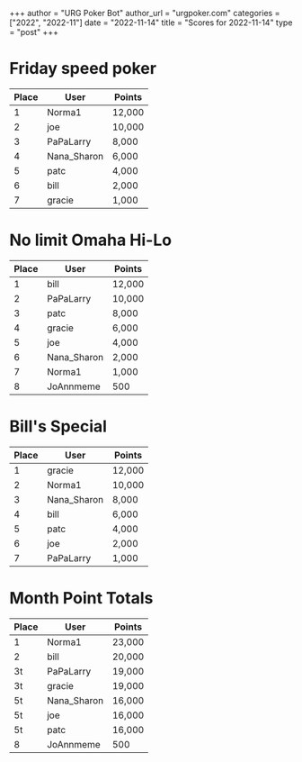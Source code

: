 +++
author = "URG Poker Bot"
author_url = "urgpoker.com"
categories = ["2022", "2022-11"]
date = "2022-11-14"
title = "Scores for 2022-11-14"
type = "post"
+++
# Friday speed poker

| Place | User | Points |
|-------|------|--------|
| 1 | Norma1 | 12,000 |
| 2 | joe | 10,000 |
| 3 | PaPaLarry | 8,000 |
| 4 | Nana_Sharon | 6,000 |
| 5 | patc | 4,000 |
| 6 | bill | 2,000 |
| 7 | gracie | 1,000 |

# No limit Omaha Hi-Lo

| Place | User | Points |
|-------|------|--------|
| 1 | bill | 12,000 |
| 2 | PaPaLarry | 10,000 |
| 3 | patc | 8,000 |
| 4 | gracie | 6,000 |
| 5 | joe | 4,000 |
| 6 | Nana_Sharon | 2,000 |
| 7 | Norma1 | 1,000 |
| 8 | JoAnnmeme | 500 |

# Bill's Special

| Place | User | Points |
|-------|------|--------|
| 1 | gracie | 12,000 |
| 2 | Norma1 | 10,000 |
| 3 | Nana_Sharon | 8,000 |
| 4 | bill | 6,000 |
| 5 | patc | 4,000 |
| 6 | joe | 2,000 |
| 7 | PaPaLarry | 1,000 |

# Month Point Totals

| Place | User | Points |
|-------|------|--------|
| 1 | Norma1 | 23,000 |
| 2 | bill | 20,000 |
| 3t | PaPaLarry | 19,000 |
| 3t | gracie | 19,000 |
| 5t | Nana_Sharon | 16,000 |
| 5t | joe | 16,000 |
| 5t | patc | 16,000 |
| 8 | JoAnnmeme | 500 |
